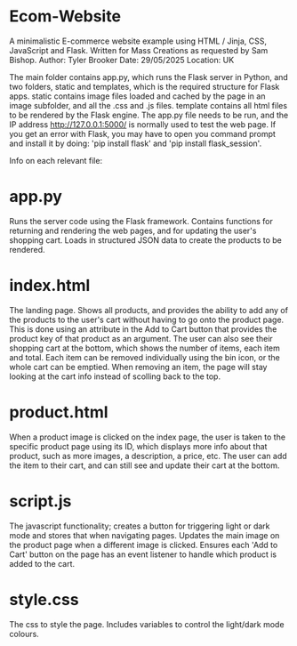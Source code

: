 # Ecom-Website
A minimalistic E-commerce website example using HTML / Jinja, CSS, JavaScript and Flask. 
Written for Mass Creations as requested by Sam Bishop.
Author: Tyler Brooker
Date: 29/05/2025
Location: UK

The main folder contains app.py, which runs the Flask server in Python, and two folders, static and templates, which is the required structure for Flask apps.
static contains image files loaded and cached by the page in an image subfolder, and all the .css and .js files.
template contains all html files to be rendered by the Flask engine.
The app.py file needs to be run, and the IP address http://127.0.0.1:5000/ is normally used to test the web page.
If you get an error with Flask, you may have to open you command prompt and install it by doing: 'pip install flask' and 'pip install flask_session'.


Info on each relevant file:

# app.py

Runs the server code using the Flask framework. Contains functions for returning and rendering the web pages, and for updating the user's shopping cart.
Loads in structured JSON data to create the products to be rendered.

# index.html

The landing page. Shows all products, and provides the ability to add any of the products to the user's cart without having to go onto the product page. This is done using an attribute in the Add to Cart button that provides the product key of that product as an argument. The user can also see their shopping cart at the bottom, which shows the number of items, each item and total. Each item can be removed individually using the bin icon, or the whole cart can be emptied. When removing an item, the page will stay looking at the cart info instead of scolling back to the top.

# product.html

When a product image is clicked on the index page, the user is taken to the specific product page using its ID, which displays more info about that product, such as more images, a description, a price, etc. The user can add the item to their cart, and can still see and update their cart at the bottom.

# script.js

The javascript functionality; creates a button for triggering light or dark mode and stores that when navigating pages. Updates the main image on the product page when a different image is clicked. Ensures each 'Add to Cart' button on the page has an event listener to handle which product is added to the cart.

# style.css

The css to style the page. Includes variables to control the light/dark mode colours.


